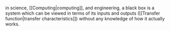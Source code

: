 in science, [[Computing|computing]], and engineering, a black box is a system which can be viewed in terms of its inputs and outputs ([[Transfer function|transfer characteristics]]) without any knowledge of how it actually works.

